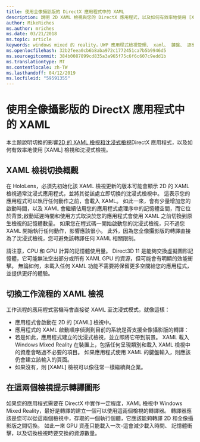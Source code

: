 ```yaml
---
title: 使用全像攝影版的 DirectX 應用程式中的 XAML
description: 說明 2D XAML 檢視與您的 DirectX 應用程式，以及如何有效率地使用 [XAML] 檢視和沈浸式檢視中的沈浸式檢視之間切換的影響。
author: MikeRiches
ms.author: mriches
ms.date: 03/21/2018
ms.topic: article
keywords: windows mixed 的 reality，UWP 應用程式檢視管理、 xaml、 鍵盤、 逐步解說中，DirectX
ms.openlocfilehash: 32b2feea0cb6b8aba972c1772451ca7b5b9946d5
ms.sourcegitcommit: 384b0087899cd835a3a965f75c6f6c607c9edd1b
ms.translationtype: MT
ms.contentlocale: zh-TW
ms.lasthandoff: 04/12/2019
ms.locfileid: "59591355"
---
```

# <a name="using-xaml-with-holographic-directx-apps"></a>使用全像攝影版的 DirectX 應用程式中的 XAML

本主題說明切換的影響[2D 的 XAML 檢視和沈浸式檢視](app-views.md)DirectX 應用程式，以及如何有效率地使用 [XAML] 檢視和沈浸式檢視。

## <a name="xaml-view-switching-overview"></a>XAML 檢視切換概觀

在 HoloLens，必須先初始化該 XAML 檢視更新的版本可能會顯示 2D 的 XAML 檢視通常沈浸式應用程式，並將其從該處立即切換的沈浸式檢視中。 這表示您的應用程式可以執行任何動作之前，會載入 XAML。 如此一來，會有少量增加您的啟動時間，以及 XAML 會繼續佔用您的應用程式處理序中的記憶體空間，而它位於背景;啟動延遲時間和使用方式取決於您的應用程式會使用 XAML 之前切換到原生檢視的記憶體數量。 如果您在程式碼一開始啟動您的沈浸式檢視，只不過您 XAML 開始執行任何動作，影響應該很小。 此外，因為您全像攝影版的轉譯直接為了沈浸式檢視，您可避免該轉譯任何 XAML 相關限制。

請注意，CPU 和 GPU 計算的記憶體使用量。 Direct3D 11 是能夠交換虛擬圖形記憶體，它可能無法空出部分或所有 XAML GPU 的資源，但可能會有明顯的效能衝擊。 無論如何，未載入任何 XAML 功能不需要將保留更多空間給您的應用程式，並提供更好的體驗。

## <a name="xaml-view-switching-workflow"></a>切換工作流程的 XAML 檢視

工作流程的應用程式當機時會直接從 XAML 至沈浸式模式，就像這樣：
* 應用程式會啟動在 2D 的 [XAML] 檢視中。
* 應用程式的 XAML 啟動順序偵測到目前的系統是否支援全像攝影版的轉譯：
* 若是如此，應用程式建立的沈浸式檢視，並立即將它帶到前景。 XAML 載入 Windows Mixed Reality 在裝置上，包括任何呈現類別和載入 XAML 檢視中的資產會略過不必要的項目。 如果應用程式使用 XAML 的鍵盤輸入，則應該仍會建立該輸入的頁面。
* 如果沒有，則 [XAML] 檢視可以像往常一樣繼續與企業。

## <a name="tip-for-rendering-graphics-across-both-views"></a>在這兩個檢視提示轉譯圖形

如果您的應用程式需要在 DirectX 中實作一定程度，XAML 檢視中 Windows Mixed Reality，最好是轉譯的建立一個可以使用這兩個檢視的轉譯器。 轉譯器應該是您可以從這兩個檢視中，存取的一個執行個體，它應該能夠轉譯 2D 和全像攝影版之間切換。 如此一來 GPU 資產只能載入一次-這會減少載入時間、 記憶體衝擊，以及切換檢視時要交換的資源數量。
